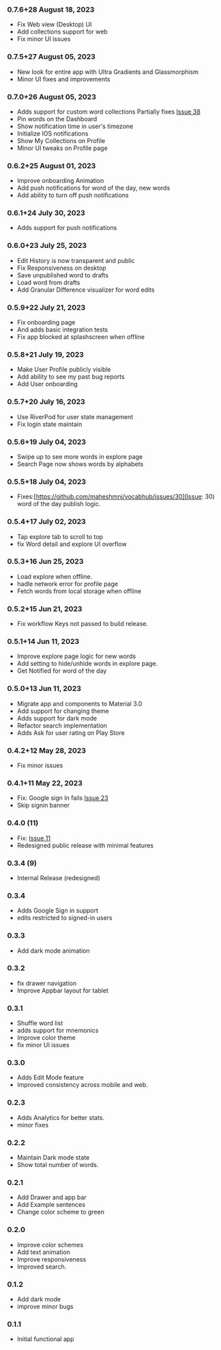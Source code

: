 ### 0.7.6+28 August 18, 2023
- Fix Web view (Desktop) UI
- Add collections support for web
- Fix minor UI issues
### 0.7.5+27 August 05, 2023

- New look for entire app with Ultra Gradients and Glassmorphism
- Minor UI fixes and improvements

### 0.7.0+26 August 05, 2023

- Adds support for custom word collections Partially fixes [Issue 38](https://github.com/maheshmnj/vocabhub/issues/38)
- Pin words on the Dashboard
- Show notification time in user's timezone
- Initialize IOS notifications
- Show My Collections on Profile
- Minor UI tweaks on Profile page

### 0.6.2+25 August 01, 2023

- Improve onboarding Animation
- Add push notifications for word of the day, new words
- Add ability to turn off push notifications

### 0.6.1+24 July 30, 2023

- Adds support for push notifications

### 0.6.0+23 July 25, 2023

- Edit History is now transparent and public
- Fix Responsiveness on desktop
- Save unpublished word to drafts
- Load word from drafts
- Add Granular Difference visualizer for word edits

### 0.5.9+22 July 21, 2023

- Fix onboarding page
- And adds basic integration tests
- Fix app blocked at splashscreen when offline

### 0.5.8+21 July 19, 2023

- Make User Profile publicly visible
- Add ability to see my past bug reports
- Add User onboarding

### 0.5.7+20 July 16, 2023

- Use RiverPod for user state management
- Fix login state maintain

### 0.5.6+19 July 04, 2023

- Swipe up to see more words in explore page
- Search Page now shows words by alphabets

### 0.5.5+18 July 04, 2023

- Fixes:[https://github.com/maheshmnj/vocabhub/issues/30](Issue: 30) word of the day publish logic.

### 0.5.4+17 July 02, 2023

- Tap explore tab to scroll to top
- fix Word detail and explore UI overflow

### 0.5.3+16 Jun 25, 2023

- Load explore when offline.
- hadle network error for profile page
- Fetch words from local storage when offline

### 0.5.2+15 Jun 21, 2023

- Fix workflow Keys not passed to build release.

### 0.5.1+14 Jun 11, 2023

- Improve explore page logic for new words
- Add setting to hide/unhide words in explore page.
- Get Notified for word of the day

### 0.5.0+13 Jun 11, 2023

- Migrate app and components to Material 3.0
- Add support for changing theme
- Adds support for dark mode
- Refactor search implementation
- Adds Ask for user rating on Play Store

### 0.4.2+12 May 28, 2023

- Fix minor issues

### 0.4.1+11 May 22, 2023

- Fix: Google sign In fails [Issue 23](https://github.com/maheshmnj/vocabhub/issues/23)
- Skip signin banner

### 0.4.0 (11)

- Fix: [Issue 11](https://github.com/maheshmnj/vocabhub/issues/11)
- Redesigned public release with minimal features

### 0.3.4 (9)

- Internal Release (redesigned)

### 0.3.4

- Adds Google Sign in support
- edits restricted to signed-in users

### 0.3.3

- Add dark mode animation

### 0.3.2

- fix drawer navigation
- Improve Appbar layout for tablet

### 0.3.1

- Shuffle word list
- adds support for mnemonics
- Improve color theme
- fix minor UI issues

### 0.3.0

- Adds Edit Mode feature
- Improved consistency across mobile and web.

### 0.2.3

- Adds Analytics for better stats.
- minor fixes

### 0.2.2

- Maintain Dark mode state
- Show total number of words.

### 0.2.1

- Add Drawer and app bar
- Add Example sentences
- Change color scheme to green

### 0.2.0

- Improve color schemes
- Add text animation
- Improve responsiveness
- Improved search.

### 0.1.2

- Add dark mode
- improve minor bugs

### 0.1.1

- Initial functional app

